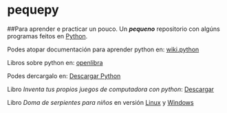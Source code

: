 # pequepy

##Para aprender e practicar un pouco.
Un *<b>pequeno</b>* repositorio con algúns programas feitos en <a href="https://www.python.org/" target="_blank">Python</a>.

Podes atopar documentación para aprender python en: <a href="https://wiki.python.org/moin/SpanishLanguage" target="_blank">wiki.python</a> 

Libros sobre python en: <a href="https://openlibra.com/es/collection/search/category/programacion_python/" target="_blank">openlibra</a>

Podes dercargalo en: <a href="https://www.python.org/downloads/" target="_blank">Descargar Python</a>

Libro *Inventa tus propios juegos de computadora con python*:
<a href="https://openlibra.com/es/book/download/inventa-tus-propios-juegos-de-computadora-con-python-3a-edicion">Descargar </a>

Libro *Doma de serpientes para niños* en versión <a href="https://openlibra.com/es/book/doma-de-serpientes-para-ninos-edicion-linux" target="_blank">Linux</a> y <a href="https://openlibra.com/es/book/doma-de-serpientes-para-ninos-edicion-windows" target="_blank">Windows</a>


